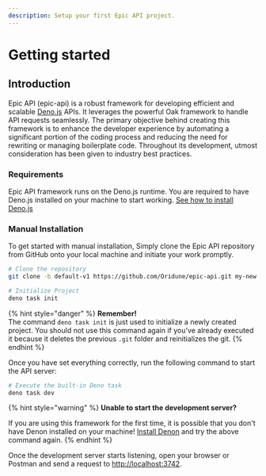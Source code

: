 ```yaml
---
description: Setup your first Epic API project.
---
```


# Getting started

## Introduction

Epic API (epic-api) is a robust framework for developing efficient and scalable
[Deno.js](https://deno.com/runtime) APIs. It leverages the powerful Oak
framework to handle API requests seamlessly. The primary objective behind
creating this framework is to enhance the developer experience by automating a
significant portion of the coding process and reducing the need for rewriting or
managing boilerplate code. Throughout its development, utmost consideration has
been given to industry best practices.

### Requirements

Epic API framework runs on the Deno.js runtime. You are required to have Deno.js
installed on your machine to start working.
[See how to install Deno.js](https://deno.com/manual/getting_started/installation)

### Manual Installation

To get started with manual installation, Simply clone the Epic API repository
from GitHub onto your local machine and initiate your work promptly.

```bash
# Clone the repository
git clone -b default-v1 https://github.com/Oridune/epic-api.git my-new-app

# Initialize Project
deno task init
```

{% hint style="danger" %} **Remember!**\
The command `deno task init` is just used to initialize a newly created project.
You should not use this command again if you've already executed it because it
deletes the previous `.git` folder and reinitializes the git. {% endhint %}

Once you have set everything correctly, run the following command to start the
API server:

```bash
# Execute the built-in Deno task
deno task dev
```

{% hint style="warning" %} **Unable to start the development server?**

If you are using this framework for the first time, it is possible that you
don't have Denon installed on your machine!
[Install Denon](https://deno.land/x/denon) and try the above command again. {%
endhint %}

Once the development server starts listening, open your browser or Postman and
send a request to [http://localhost:3742](http://localhost:3742).
